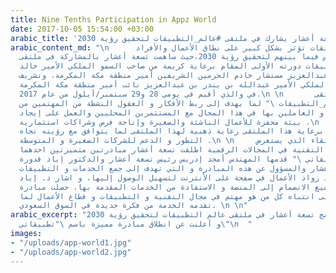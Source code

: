```yaml
---
title: Nine Tenths Participation in Appz World
date: 2017-10-05 15:54:00 +03:00
arabic_title: 'تسعة أعشار يشارك في ملتقى #عالم_التطبيقات لتحقيق رؤية 2030'
arabic_content_md: "\n      باتت التطبيقات تؤثر بشكل كبير على نطاق الأعمال والأفراد
  و نسبة التنافس فيما بينهم لتحقيق رؤية 2030،حيث ساهمت تسعة أعشار بالمشاركة في ملتقى
  عالم التطبيقات دورته الأولى المقام برعاية كريمة من صاحب السمو الملكي الأمير خالد
  الفيصل بن عبدالعزيز مستشار خادم الحرمين الشريفين أمير منطقة مكة المكرمة، وتشريف
  صاحب السمو الملكي الأمير عبدالله بن بندر بن عبدالعزيز نائب أمير منطقة مكة المكرمة
  في والذي أقيم في يومي 28 و29 سبتمبر/أيلول من عام 2017.\n \n       وقد اطلق على الملتقى
  اسم \"# عالم_التطبيقات \" لما يهدف إلى ربط الأفكار و العقول النشطة من المهتمين من
  الشركات المختصة و العاملين بها في هذا المجال مع المستثمرين المحليين والعمل على إيجاد
  بيئة محفزة للأعمال الناشئة والصغيرة وإتاحة فرص وشراكات استثمارية .\n    قام برنامج
  تسعة أعشار برعاية هذا الملتقى رعاية ذهبية لهذا الملتقى لما يتوافق مع رؤيته تجاه
  التطور و الدعم للشركات الصغيرة و المتوسطة .\n \n     ومن فعاليات اللقاء الذي يستعرض
  أبرز التطورات التقنية في المجالات الرقمية اطلقت تسعة أعشار مبادرتين متميزتين احدهما
  مبادرة \" تطبيقاتي \" قدمها المهندس أمجد إدريس رئيس تسعة أعشار والدكتور إياد قدورة
  مستشار تسعة أعشار والمسؤول عن هذه المبادرة و التي تهدف إلى جمع الخدمات و التطبيقات
  التي تساعد رواد الأعمال في صفحة على الأنترنت لتسهيل الوصول إليها، و اشار د. إياد
  أنه يمكن للجميع الانضمام إلى المنصة و الاستفادة من الخدمات المقدمة بها. حصلت مبادرة
  تطبيقاتي على انتباه كل من هو مهتم في مجال التقنية و التطبيقات و قطاع الأعمال لما
  تقدمه الخدمة من فكرة جديدة في السوق السعودي. \n \n"
arabic_excerpt: "يشارك برنامج تسعة أعشار في ملتقى عالم التطبيقات لتحقيق رؤية 2030،
  و أعلنت عن انطلاق مبادرة مميزة باسم \"تطبيقاتي\"\n  "
images:
- "/uploads/app-world1.jpg"
- "/uploads/app-world2.jpg"
---
```


